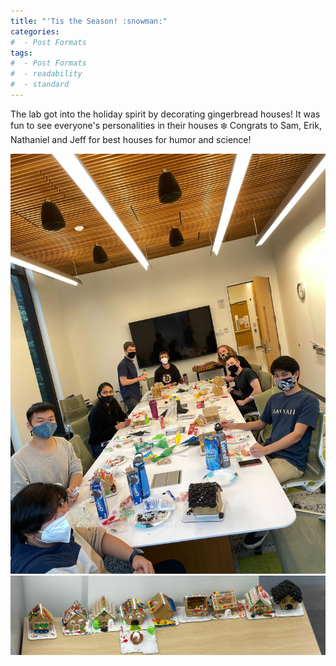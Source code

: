 ```yaml
---
title: "'Tis the Season! :snowman:"
categories:
#  - Post Formats
tags:
#  - Post Formats
#  - readability
#  - standard
---
```

The lab got into the holiday spirit by decorating gingerbread houses! It was fun to see everyone's personalities in their houses :snowflake: Congrats to Sam, Erik, Nathaniel and Jeff for best houses for humor and science!

![gingerbread decorating](assets/images/2021-gingerbread-1.jpg)
![gingerbread decorating](assets/images/2021-gingerbread-3.jpg)
